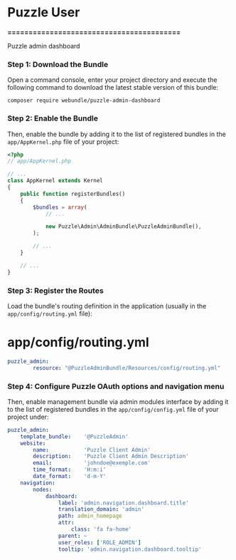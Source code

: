 # Puzzle User
**=========================================**

Puzzle admin dashboard


### Step 1: Download the Bundle

Open a command console, enter your project directory and execute the following command to download the latest stable version of this bundle:

`composer require webundle/puzzle-admin-dashboard`

### Step 2: Enable the Bundle

Then, enable the bundle by adding it to the list of registered bundles in the `app/AppKernel.php` file of your project:

```php
<?php
// app/AppKernel.php

// ...
class AppKernel extends Kernel
{
    public function registerBundles()
    {
        $bundles = array(
            // ...

            new Puzzle\Admin\AdminBundle\PuzzleAdminBundle(),
        );

        // ...
    }

    // ...
}
```

### Step 3: Register the Routes

Load the bundle's routing definition in the application (usually in the `app/config/routing.yml` file):

# app/config/routing.yml
```yaml
puzzle_admin:
        resource: "@PuzzleAdminBundle/Resources/config/routing.yml"
```

### Step 4: Configure Puzzle OAuth options and navigation menu

Then, enable management bundle via admin modules interface by adding it to the list of registered bundles in the `app/config/config.yml` file of your project under:

```yaml
puzzle_admin:
    template_bundle:    '@PuzzleAdmin'
    website:
        name:           'Puzzle Client Admin'
        description:    'Puzzle Client Admin Description'
        email:          'johndoe@exemple.com'
        time_format:    'H:m:i'
        date_format:    'd-m-Y'
    navigation:
        nodes:
            dashboard:
                label: 'admin.navigation.dashboard.title'
                translation_domain: 'admin'
                path: admin_homepage
                attr:
                    class: 'fa fa-home'
                parent: ~
                user_roles: ['ROLE_ADMIN']
                tooltip: 'admin.navigation.dashboard.tooltip'
```

